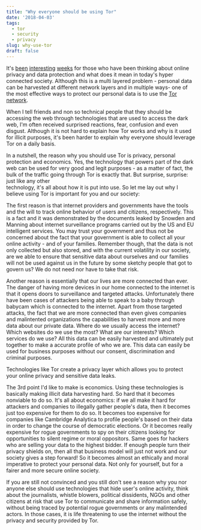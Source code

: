 ```yaml
---
title: "Why everyone should be using Tor"
date: '2018-04-03'
tags:
  - tor
  - security
  - privacy
slug: why-use-tor
draft: false
---
```


It's [been](https://www.newyorker.com/news/news-desk/cambridge-analytica-and-the-perils-of-psychographics) [interesting](https://www.youtube.com/watch?v=mpbeOCKZFfQ) [weeks](https://github.com/SINTEF-9012/grindr-privacy-leaks) for those who have been thinking about online
privacy and data protection and what does it mean in today's hyper connected
society. Although this is a multi layered problem - personal data can be
harvested at different network layers and in multiple ways- one of the most 
effective ways to protect our personal data is to use the 
[Tor network](https://www.torproject.org/).

When I tell friends and non so technical people that they should be 
accessing the web through technologies that are used to access the
dark web, I'm often received surprised reactions, fear, confusion and even 
disgust. Although it is not hard to explain how Tor works and why is it used for
illicit purposes, it's been harder to explain why everyone should leverage Tor
on a daily basis. 

In a nutshell, the reason why you should use Tor is privacy, personal protection
and economics. Yes, the technology that powers part of the dark web can be used
for very good and legit purposes - as a matter of fact, the bulk of the traffic 
going through Tor is exactly that. But surprise, surprise: just like any other \
technology, it's all about how it is put into use. So let me lay out why I 
believe using Tor is important for you and our society:

The first reason is that internet providers and governments have the tools and
the will to track online behavior of users and citizens, respectively.
This is a fact and it was demonstrated by the documents leaked by Snowden and
Manning about internet surveillance programs carried out by the US and EU intelligent
services. You may trust your government and thus not be concerned about the
fact that your government is able to collect all your online activity - and of
your families. Remember though, that the data is not only collected but also
stored, and with the current volatility in our society, are we able to ensure
that sensitive data about ourselves and our families will not be used against us
in the future by some sketchy people that got to govern us? We do not need nor 
have to take that risk.

Another reason is essentially that our lives are more connected than ever. The
danger of having more devices in our home connected to the internet is that it
opens doors to surveillance and targeted attacks. Unfortunately there have been
cases of attackers being able to speak to a baby through babycam which is
connected to the internet.
Apart from those targeted attacks, the fact that we are more connected than even
gives companies and malintented organizations the capabilities to
harvest more and more data about our private data. Where do we usually access
the internet? Which websites do we use the most? What are our interests? Which
services do we use? All this data can be easily harvested and ultimately put
together to make a accurate profile of who we are. This data can easily be used
for business purposes without our consent, discrimination and criminal purposes.

Technologies like Tor create a privacy layer which allows you to protect your
online privacy and sensitive data leaks.

The 3rd point I'd like to make is economics. Using these technologies is
basically making illicit data harvesting hard. So hard that it becomes nonviable
to do so. It's all about economics: if we all make it hard for attackers and
companies to illegally gather people's data, then it becomes just too
expensive for them to do so. It becomes too expensive for companies like
Cambridge Analytica to profile people's based on their data
in order to change the course of democratic elections. Or it becomes really
expensive for rogue governments to spy on their citizens looking for
opportunities to silent regime or moral oppositors. Same goes for hackers who
are selling your data to the highest bidder.
If enough people turn their privacy shields on, then all that business model
will just not work and our society gives a step forward!
So it becomes almost an ethically and moral imperative to protect your personal data.
Not only for yourself, but for a fairer and more secure online society.

If you are still not convinced and you still don't see a reason why you nor
anyone else should use technologies that hide user's online activity,
think about the journalists, whistle blowers, political dissidents, NGOs and
other citizens at risk that use Tor to communicate and share information safely,
without being traced by potential rogue governments or any malintended actors.
In those cases, it is life threatening to use the internet without the
privacy and security provided by Tor.


